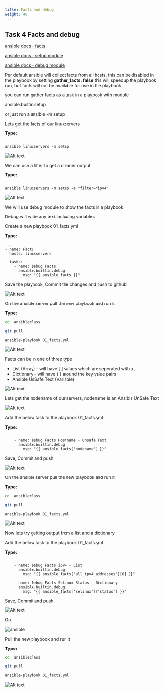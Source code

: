 ```yaml
---
title: Facts and debug
weight: 40
---
```


## Task 4 Facts and debug

[ansible docs - facts](https://docs.ansible.com/ansible/latest/user_guide/playbooks_vars_facts.html)

[ansible docs - setup module](https://docs.ansible.com/ansible/latest/collections/ansible/builtin/setup_module.html)

[ansible docs - debug module](https://docs.ansible.com/ansible/latest/collections/ansible/builtin/debug_module.html)

Per default ansible will collect facts from all hosts, this can be disabled in the playbook by setting __gather_facts: false__ this will speedup the playbook run, but facts will not be available for use in the playbook

you can run gather facts as a task in a playbook with module

ansible.builtin.setup

or just run a ansible -m setup

Lets get the facts of our linuxservers

__Type:__

```ansible

ansible linuxservers -m setup

```

![Alt text](images/001_get_facts.png?raw=true "ansible setup")

We can use a filter to get a cleaner output

__Type:__

```ansible

ansible linuxservers -m setup -a "filter=*ipv4"

```

![Alt text](images/002_get_facts_filter.png?raw=true "ansible setup filter")

We will use debug module to show the facts in a playbook

Debug will write any text including variables

Create a new playbook 01_facts.yml

__Type:__

```ansible
---
- name: Facts
  hosts: linuxservers

  tasks:
    - name: Debug Facts
      ansible.builtin.debug:
        msg: "{{ ansible_facts }}"

```

Save the playbook, Commit the changes and push to github

![Alt text](images/003_get_facts_playbook.png?raw=true "facts playbook")

On the ansible server pull the new playbook and run it

__Type:__

```bash
cd  ansibleclass

git pull

ansible-playbook 01_facts.yml

```

![Alt text](images/004_get_facts_playbook_run.png?raw=true "facts playbook run")

Facts can be in one of three type

* List (Array) - will have [ ] values which are seperated with a ,
* Dictionary - will have { } around the key value pairs
* Ansible UnSafe Text (Variable)

![Alt text](images/005_ansible_facts.png?raw=true "ansible facts")

Lets get the nodename of our servers, nodename is an Ansible UnSafe Text

![Alt text](images/006_ansible_facts_nodename.png?raw=true "ansible facts nodename")

Add the below task to the playbook 01_facts.yml

__Type:__

```ansible

    - name: Debug Facts Hostname - Unsafe Text
      ansible.builtin.debug:
        msg: "{{ ansible_facts['nodename'] }}"

```

Save, Commit and push

![Alt text](images/007_ansible_facts_nodename_playbook.png?raw=true "ansible facts nodename playbook")

On the ansible server pull the new playbook and run it

__Type:__

```bash
cd  ansibleclass

git pull

ansible-playbook 01_facts.yml

```

![Alt text](images/008_ansible_facts_nodename_playbook_run.png?raw=true "ansible facts nodename playbook")

Now lets try getting output from a list and a dictionary

Add the below task to the playbook 01_facts.yml

__Type:__

```ansible

    - name: Debug Facts ipv4 - List
      ansible.builtin.debug:
        msg: "{{ ansible_facts['all_ipv4_addresses'][0] }}"

    - name: Debug Facts SeLinux Status - Dictionary
      ansible.builtin.debug:
        msg: "{{ ansible_facts['selinux']['status'] }}"

```

Save, Commit and push

![Alt text](images/009_ansible_facts_list_dic_playbook.png?raw=true "ansible facts list and dic playbook")

On

![ansible](/images/ansible.png)

Pull the new playbook and run it

__Type:__

```bash
cd  ansibleclass

git pull

ansible-playbook 01_facts.yml

```

![Alt text](images/010_ansible_facts_list_dic_playbook_run.png?raw=true "ansible facts list and dic playbook run")
